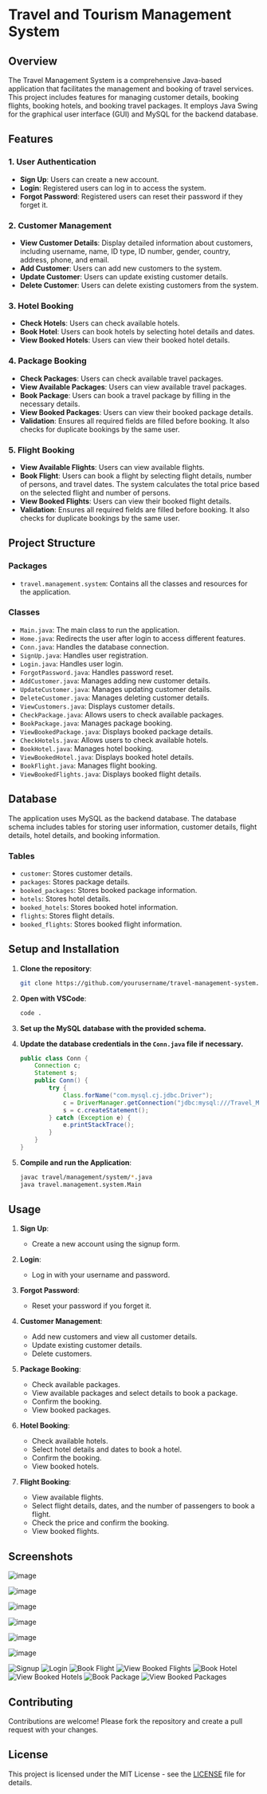# Travel and Tourism Management System

## Overview

The Travel Management System is a comprehensive Java-based application that facilitates the management and booking of travel services. This project includes features for managing customer details, booking flights, booking hotels, and booking travel packages. It employs Java Swing for the graphical user interface (GUI) and MySQL for the backend database.

## Features

### 1. User Authentication
- **Sign Up**: Users can create a new account.
- **Login**: Registered users can log in to access the system.
- **Forgot Password**: Registered users can reset their password if they forget it.

### 2. Customer Management
- **View Customer Details**: Display detailed information about customers, including username, name, ID type, ID number, gender, country, address, phone, and email.
- **Add Customer**: Users can add new customers to the system.
- **Update Customer**: Users can update existing customer details.
- **Delete Customer**: Users can delete existing customers from the system.

### 3. Hotel Booking
- **Check Hotels**: Users can check available hotels.
- **Book Hotel**: Users can book hotels by selecting hotel details and dates.
- **View Booked Hotels**: Users can view their booked hotel details.

### 4. Package Booking
- **Check Packages**: Users can check available travel packages.
- **View Available Packages**: Users can view available travel packages.
- **Book Package**: Users can book a travel package by filling in the necessary details.
- **View Booked Packages**: Users can view their booked package details.
- **Validation**: Ensures all required fields are filled before booking. It also checks for duplicate bookings by the same user.

### 5. Flight Booking
- **View Available Flights**: Users can view available flights.
- **Book Flight**: Users can book a flight by selecting flight details, number of persons, and travel dates. The system calculates the total price based on the selected flight and number of persons.
- **View Booked Flights**: Users can view their booked flight details.
- **Validation**: Ensures all required fields are filled before booking. It also checks for duplicate bookings by the same user.

## Project Structure

### Packages

- `travel.management.system`: Contains all the classes and resources for the application.

### Classes

- `Main.java`: The main class to run the application.
- `Home.java`: Redirects the user after login to access different features.
- `Conn.java`: Handles the database connection.
- `SignUp.java`: Handles user registration.
- `Login.java`: Handles user login.
- `ForgotPassword.java`: Handles password reset.
- `AddCustomer.java`: Manages adding new customer details.
- `UpdateCustomer.java`: Manages updating customer details.
- `DeleteCustomer.java`: Manages deleting customer details.
- `ViewCustomers.java`: Displays customer details.
- `CheckPackage.java`: Allows users to check available packages.
- `BookPackage.java`: Manages package booking.
- `ViewBookedPackage.java`: Displays booked package details.
- `CheckHotels.java`: Allows users to check available hotels.
- `BookHotel.java`: Manages hotel booking.
- `ViewBookedHotel.java`: Displays booked hotel details.
- `BookFlight.java`: Manages flight booking.
- `ViewBookedFlights.java`: Displays booked flight details.

## Database

The application uses MySQL as the backend database. The database schema includes tables for storing user information, customer details, flight details, hotel details, and booking information.

### Tables

- `customer`: Stores customer details.
- `packages`: Stores package details.
- `booked_packages`: Stores booked package information.
- `hotels`: Stores hotel details.
- `booked_hotels`: Stores booked hotel information.
- `flights`: Stores flight details.
- `booked_flights`: Stores booked flight information.

## Setup and Installation

1. **Clone the repository**:
    ```bash
    git clone https://github.com/yourusername/travel-management-system.git
    ```

2. **Open with VSCode**:
    ```bash
    code .
    ```

3. **Set up the MySQL database with the provided schema.**

4. **Update the database credentials in the `Conn.java` file if necessary.**
    ```java
    public class Conn {
        Connection c;
        Statement s;
        public Conn() {
            try {
                Class.forName("com.mysql.cj.jdbc.Driver");
                c = DriverManager.getConnection("jdbc:mysql:///Travel_Management", "root", "password");
                s = c.createStatement();
            } catch (Exception e) {
                e.printStackTrace();
            }
        }
    }
    ```

5. **Compile and run the Application**:
    ```bash
    javac travel/management/system/*.java
    java travel.management.system.Main
    ```

## Usage

1. **Sign Up**:
   - Create a new account using the signup form.

2. **Login**:
   - Log in with your username and password.
  
3. **Forgot Password**:
   - Reset your password if you forget it.

4. **Customer Management**:
   - Add new customers and view all customer details.
   - Update existing customer details.
   - Delete customers.

5. **Package Booking**:
   - Check available packages.
   - View available packages and select details to book a package.
   - Confirm the booking.
   - View booked packages.

6. **Hotel Booking**:
   - Check available hotels.
   - Select hotel details and dates to book a hotel.
   - Confirm the booking.
   - View booked hotels.

7. **Flight Booking**:
   - View available flights.
   - Select flight details, dates, and the number of passengers to book a flight.
   - Check the price and confirm the booking.
   - View booked flights.

## Screenshots

![image](https://github.com/user-attachments/assets/56fbd6c9-e2a6-469b-8874-5788a5c02d3c)

![image](https://github.com/user-attachments/assets/c79ca99c-9d3b-4228-9674-f6fca4a8271b)

![image](https://github.com/user-attachments/assets/1dbd711d-207d-4d99-9d86-0f52466de97b)

![image](https://github.com/user-attachments/assets/ecabed9b-b715-4ac3-956e-621e4b42fc5d)

![image](https://github.com/user-attachments/assets/e3bc1fdc-7a93-45f9-aaa6-7a7a86b40f6f)

![image](https://github.com/user-attachments/assets/18e20414-7e73-44ee-a5a9-040db2ee4284)



![Signup](path/to/signup.png)
![Login](path/to/login.png)
![Book Flight](path/to/book-flight.png)
![View Booked Flights](path/to/view-booked-flights.png)
![Book Hotel](path/to/book-hotel.png)
![View Booked Hotels](path/to/view-booked-hotels.png)
![Book Package](path/to/book-package.png)
![View Booked Packages](path/to/view-booked-packages.png)

## Contributing

Contributions are welcome! Please fork the repository and create a pull request with your changes.

## License

This project is licensed under the MIT License - see the [LICENSE](LICENSE) file for details.
